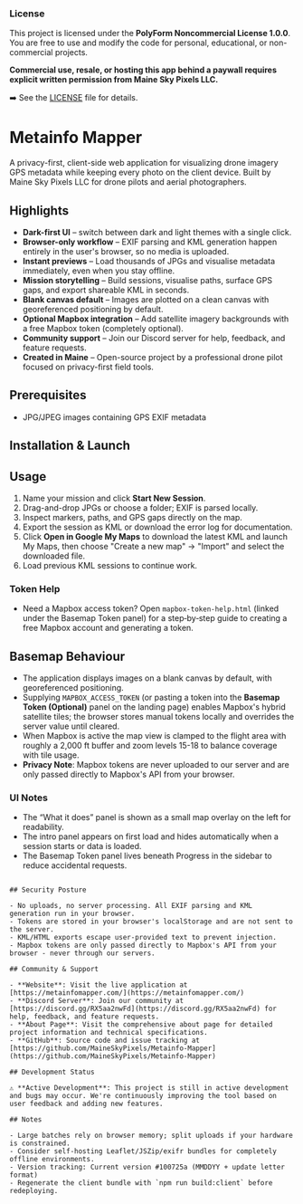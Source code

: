 ### License

This project is licensed under the **PolyForm Noncommercial License 1.0.0**.  
You are free to use and modify the code for personal, educational, or
non-commercial projects.  

**Commercial use, resale, or hosting this app behind a paywall requires
explicit written permission from Maine Sky Pixels LLC.**

➡️ See the [LICENSE](./LICENSE) file for details.


# Metainfo Mapper

A privacy-first, client-side web application for visualizing drone imagery GPS metadata while keeping every photo on the client device. Built by Maine Sky Pixels LLC for drone pilots and aerial photographers.

## Highlights

- **Dark-first UI** – switch between dark and light themes with a single click.
- **Browser-only workflow** – EXIF parsing and KML generation happen entirely in the user's browser, so no media is uploaded.
- **Instant previews** – Load thousands of JPGs and visualise metadata immediately, even when you stay offline.
- **Mission storytelling** – Build sessions, visualise paths, surface GPS gaps, and export shareable KML in seconds.
- **Blank canvas default** – Images are plotted on a clean canvas with georeferenced positioning by default.
- **Optional Mapbox integration** – Add satellite imagery backgrounds with a free Mapbox token (completely optional).
- **Community support** – Join our Discord server for help, feedback, and feature requests.
- **Created in Maine** – Open-source project by a professional drone pilot focused on privacy-first field tools.

## Prerequisites

- JPG/JPEG images containing GPS EXIF metadata

## Installation & Launch


## Usage

1. Name your mission and click **Start New Session**.
2. Drag-and-drop JPGs or choose a folder; EXIF is parsed locally.
3. Inspect markers, paths, and GPS gaps directly on the map.
4. Export the session as KML or download the error log for documentation.
5. Click **Open in Google My Maps** to download the latest KML and launch My Maps, then choose "Create a new map" → "Import" and select the downloaded file.
6. Load previous KML sessions to continue work.

### Token Help

- Need a Mapbox access token? Open `mapbox-token-help.html` (linked under the Basemap Token panel) for a step‑by‑step guide to creating a free Mapbox account and generating a token.

## Basemap Behaviour

- The application displays images on a blank canvas by default, with georeferenced positioning.
- Supplying `MAPBOX_ACCESS_TOKEN` (or pasting a token into the **Basemap Token (Optional)** panel on the landing page) enables Mapbox's hybrid satellite tiles; the browser stores manual tokens locally and overrides the server value until cleared.
- When Mapbox is active the map view is clamped to the flight area with roughly a 2,000 ft buffer and zoom levels 15-18 to balance coverage with tile usage.
- **Privacy Note**: Mapbox tokens are never uploaded to our server and are only passed directly to Mapbox's API from your browser.

### UI Notes

- The “What it does” panel is shown as a small map overlay on the left for readability.
- The intro panel appears on first load and hides automatically when a session starts or data is loaded.
- The Basemap Token panel lives beneath Progress in the sidebar to reduce accidental requests.

```

## Security Posture

- No uploads, no server processing. All EXIF parsing and KML generation run in your browser.
- Tokens are stored in your browser's localStorage and are not sent to the server.
- KML/HTML exports escape user‑provided text to prevent injection.
- Mapbox tokens are only passed directly to Mapbox's API from your browser - never through our servers.

## Community & Support

- **Website**: Visit the live application at [https://metainfomapper.com/](https://metainfomapper.com/)
- **Discord Server**: Join our community at [https://discord.gg/RX5aa2nwFd](https://discord.gg/RX5aa2nwFd) for help, feedback, and feature requests.
- **About Page**: Visit the comprehensive about page for detailed project information and technical specifications.
- **GitHub**: Source code and issue tracking at [https://github.com/MaineSkyPixels/Metainfo-Mapper](https://github.com/MaineSkyPixels/Metainfo-Mapper)

## Development Status

⚠️ **Active Development**: This project is still in active development and bugs may occur. We're continuously improving the tool based on user feedback and adding new features.

## Notes

- Large batches rely on browser memory; split uploads if your hardware is constrained.
- Consider self-hosting Leaflet/JSZip/exifr bundles for completely offline environments.
- Version tracking: Current version #100725a (MMDDYY + update letter format)
- Regenerate the client bundle with `npm run build:client` before redeploying.

